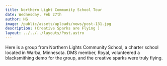 ```yaml
---
title: Northern Light Community School Tour
date: Wednesday, Feb 27th
author: HG
image: /public/assets/uploads/news/post-131.jpg
description: (Creative Sparks are Flying )
layout: ../../../layouts/Post.astro
---
```


Here is a group from Northern Lights Community School, a charter school located in Warba, Minnesota. DMS member, Royal, volunteered a blacksmithing demo for the group, and the creative sparks were truly flying.
